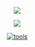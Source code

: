 <p align="center">
    <a href="https://github.com/radoveneanuvlad">
  <img src="https://i.postimg.cc/rpJYzZd3/about-1.png"/>
    </a>
</p>

<p align="center">
  <a href="https://github.com/radoveneanuvlad">
    <img src="https://discord.c99.nl/widget/theme-4/222681758875910145.png"/>
     </a>
</p>

<p align="center">
  <a href="https://github.com/radoveneanuvlad">
  <img src='https://i.postimg.cc/mrR5LWr7/tools.png' border='0' alt='tools'/>
  </a>
</p>
